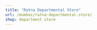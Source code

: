 ```yaml
---
title: "Ratna Departmental Store"
url: /mumbai/ratna-departmental-store/
shop: department store
---
```

